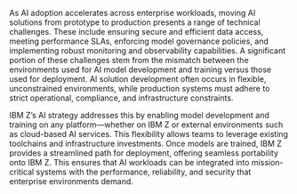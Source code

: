 As AI adoption accelerates across enterprise workloads, moving AI solutions from prototype to production presents a range of technical challenges. These include ensuring secure and efficient data access, meeting performance SLAs, enforcing model governance policies, and implementing robust monitoring and observability capabilities. A significant portion of these challenges stem from the mismatch between the environments used for AI model development and training versus those used for deployment. AI solution development often occurs in flexible, unconstrained environments, while production systems must adhere to strict operational, compliance, and infrastructure constraints.

IBM Z’s AI strategy addresses this by enabling model development and training on any platform—whether on IBM Z or external environments such as cloud-based AI services. This flexibility allows teams to leverage existing toolchains and infrastructure investments. Once models are trained, IBM Z provides a streamlined path for deployment, offering seamless portability onto IBM Z. This ensures that AI workloads can be integrated into mission-critical systems with the performance, reliability, and security that enterprise environments demand.  